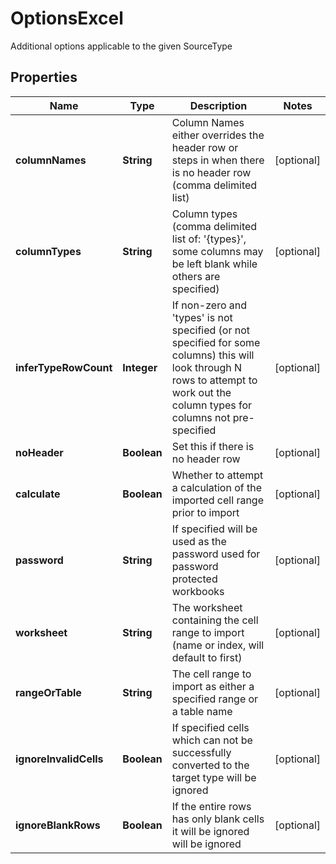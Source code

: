 

# OptionsExcel

Additional options applicable to the given SourceType

## Properties

| Name | Type | Description | Notes |
|------------ | ------------- | ------------- | -------------|
|**columnNames** | **String** | Column Names either overrides the header row or steps in when there is no header row (comma delimited list) |  [optional] |
|**columnTypes** | **String** | Column types (comma delimited list of: &#39;{types}&#39;, some columns may be left blank while others are specified) |  [optional] |
|**inferTypeRowCount** | **Integer** | If non-zero and &#39;types&#39; is not specified (or not specified for some columns) this will look through N rows to attempt to work out the column types for columns not pre-specified |  [optional] |
|**noHeader** | **Boolean** | Set this if there is no header row |  [optional] |
|**calculate** | **Boolean** | Whether to attempt a calculation of the imported cell range prior to import |  [optional] |
|**password** | **String** | If specified will be used as the password used for password protected workbooks |  [optional] |
|**worksheet** | **String** | The worksheet containing the cell range to import (name or index, will default to first) |  [optional] |
|**rangeOrTable** | **String** | The cell range to import as either a specified range or a table name |  [optional] |
|**ignoreInvalidCells** | **Boolean** | If specified cells which can not be successfully converted to the target type will be ignored |  [optional] |
|**ignoreBlankRows** | **Boolean** | If the entire rows has only blank cells it will be ignored will be ignored |  [optional] |



